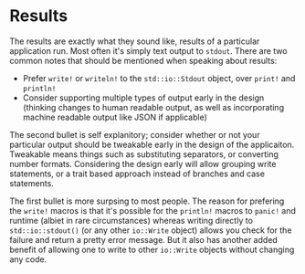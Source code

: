 # Results

The results are exactly what they sound like, results of a particular application run. Most often
it's simply text output to `stdout`. There are two common notes that should be mentioned when
speaking about results:

 * Prefer `write!` or `writeln!` to the `std::io::Stdout` object, over `print!` and `println!`
 * Consider supporting multiple types of output early in the design (thinking changes to human
   readable output, as well as incorporating machine readable output like JSON if applicable)

The second bullet is self explanitory; consider whether or not your particular output should be
tweakable early in the design of the applicaiton. Tweakable means things such as substituting
separators, or converting number formats. Considering the design early will allow grouping write
statements, or a trait based approach instead of branches and case statements.

The first bullet is more surpsing to most people. The reason for prefering the `write!` macros is
that it's possible for the `println!` macros to `panic!` and runtime (albiet in rare circumstances)
whereas writing directly to `std::io::stdout()` (or any other `io::Write` object) allows you check
for the failure and return a pretty error message. But it also has another added benefit of allowing
one to write to other `io::Write` objects without changing any code.